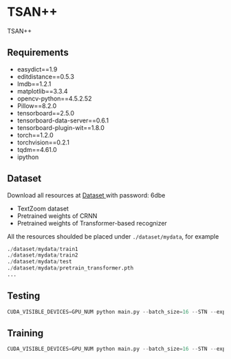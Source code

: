 # TSAN++
TSAN++

## Requirements
- easydict==1.9
- editdistance==0.5.3
- lmdb==1.2.1
- matplotlib==3.3.4
- opencv-python==4.5.2.52
- Pillow==8.2.0
- tensorboard==2.5.0
- tensorboard-data-server==0.6.1
- tensorboard-plugin-wit==1.8.0
- torch==1.2.0
- torchvision==0.2.1
- tqdm==4.61.0
- ipython

## Dataset 
Download all resources at [Dataset ](https://pan.baidu.com/s/1sWV2_DUFXk4YuF2E4aUqSQ) with password: 6dbe
* TextZoom dataset
* Pretrained weights of CRNN 
* Pretrained weights of Transformer-based recognizer

All the resources shoulded be placed under ```./dataset/mydata```, for example
```python
./dataset/mydata/train1
./dataset/mydata/train2
./dataset/mydata/test
./dataset/mydata/pretrain_transformer.pth
...
```

## Testing
```python
CUDA_VISIBLE_DEVICES=GPU_NUM python main.py --batch_size=16 --STN --exp_name EXP_NAME --text_focus --resume YOUR_MODEL --test --test_data_dir ./dataset/mydata/test
```


## Training
```python
CUDA_VISIBLE_DEVICES=GPU_NUM python main.py --batch_size=16 --STN --exp_name EXP_NAME --text_focus
```
